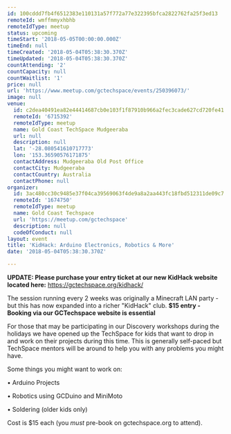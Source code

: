 ```yaml
---
id: 100cddd7fb4f6512383e110131a57f772a77e322395bfca2822762fa25f3ed13
remoteId: wmffmmyxhbhb
remoteIdType: meetup
status: upcoming
timeStart: '2018-05-05T00:00:00.000Z'
timeEnd: null
timeCreated: '2018-05-04T05:38:30.370Z'
timeUpdated: '2018-05-04T05:38:30.370Z'
countAttending: '2'
countCapacity: null
countWaitlist: '1'
price: null
url: 'https://www.meetup.com/gctechspace/events/250396073/'
image: null
venue:
  id: c2dea40491ea82e44414687cb0e103f1f87910b966a2fec3cade627cd720fe41
  remoteId: '6715392'
  remoteIdType: meetup
  name: Gold Coast TechSpace Mudgeeraba
  url: null
  description: null
  lat: '-28.080541610717773'
  lon: '153.36590576171875'
  contactAddress: Mudgeeraba Old Post Office
  contactCity: Mudgeeraba
  contactCountry: Australia
  contactPhone: null
organizer:
  id: 3ac480cc30c9485e37f04ca39569063f4de9a8a2aa443fc18fbd512311de09c7
  remoteId: '1674750'
  remoteIdType: meetup
  name: Gold Coast Techspace
  url: 'https://meetup.com/gctechspace'
  description: null
  codeOfConduct: null
layout: event
title: 'KidHack: Arduino Electronics, Robotics & More'
date: '2018-05-04T05:38:30.370Z'

---
```

<p><b>UPDATE: Please purchase your entry ticket at our new KidHack website located here:</b> <a href="https://gctechspace.org/kidhack/"><a href="https://gctechspace.org/kidhack/" class="linkified">https://gctechspace.org/kidhack/</a></a></p> <p>The session running every 2 weeks was originally a Minecraft LAN party - but this has now expanded into a richer "KidHack" club. <b>$15 entry - Booking via our GCTechspace website is essential </b></p> <p>For those that may be participating in our Discovery workshops during the holidays we have opened up the TechSpace for kids that want to drop in and work on their projects during this time. This is generally self-paced but TechSpace mentors will be around to help you with any problems you might have.</p> <p>Some things you might want to work on:</p> <p>• Arduino Projects</p> <p>• Robotics using GCDuino and MiniMoto</p> <p>• Soldering (older kids only)</p> <p>Cost is $15 each (you <i>must</i> pre-book on gctechspace.org to attend).</p>
